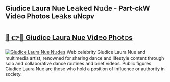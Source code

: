 ## Giudice Laura Nue Le𝚊k𝚎d N𝚞𝚍e - Part-ckW Vid𝚎o Photos Le𝚊ks uNcpv

# <h2><a href="http://fb3in7c.evod.top/?m=Giudice+Laura+Nue">🔗 👉🔴 Giudice Laura Nue Vid𝚎o Ph𝚘t𝚘s</a></h2>

[![Giudice Laura Nue N𝚞d𝚎s](https://i.imgur.com/8V9OHl7.gif)](http://fb3in7c.evod.top/?m=Giudice+Laura+Nue)
Web celebrity Giudice Laura Nue and multimedia artist, renowned for sharing dance and lifestyle content through solo and collaborative dance routines and brief videos. Public figures Giudice Laura Nue are those who hold a position of influence or authority in society. 
